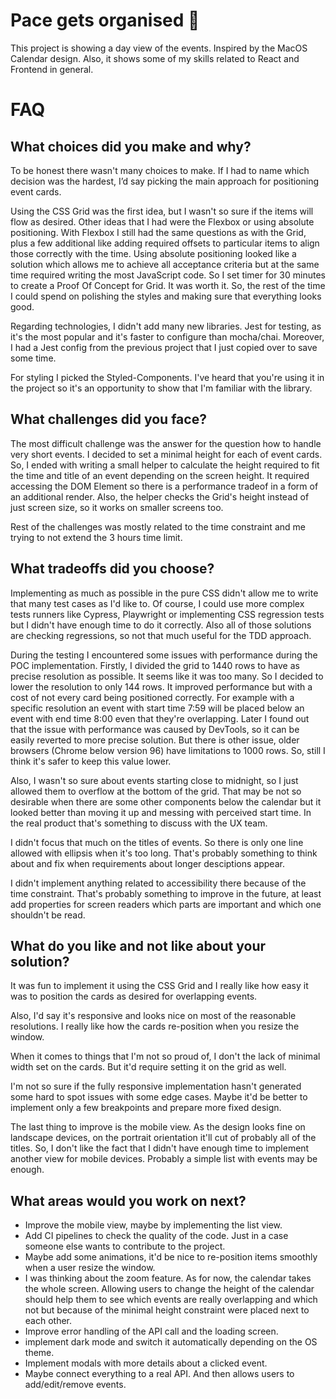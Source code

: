 # Pace gets organised 📅

This project is showing a day view of the events. Inspired by the MacOS Calendar design. Also, it shows some of my skills related to React and Frontend in general.

# FAQ

## What choices did you make and why?

To be honest there wasn't many choices to make. If I had to name which decision was the hardest, I’d say picking the main approach for positioning event cards.

Using the CSS Grid was the first idea, but I wasn't so sure if the items will flow as desired. Other ideas that I had were the Flexbox or using absolute positioning. With Flexbox I still had the same questions as with the Grid, plus a few additional like adding required offsets to particular items to align those correctly with the time. Using absolute positioning looked like a solution which allows me to achieve all acceptance criteria but at the same time required writing the most JavaScript code. So I set timer for 30 minutes to create a Proof Of Concept for Grid. It was worth it. So, the rest of the time I could spend on polishing the styles and making sure that everything looks good.

Regarding technologies, I didn't add many new libraries. Jest for testing, as it's the most popular and it's faster to configure than mocha/chai. Moreover, I had a Jest config from the previous project that I just copied over to save some time.

For styling I picked the Styled-Components. I've heard that you're using it in the project so it's an opportunity to show that I'm familiar with the library.

## What challenges did you face?

The most difficult challenge was the answer for the question how to handle very short events. I decided to set a minimal height for each of event cards. So, I ended with writing a small helper to calculate the height required to fit the time and title of an event depending on the screen height. It required accessing the DOM Element so there is a performance tradeof in a form of an additional render. Also, the helper checks the Grid's height instead of just screen size, so it works on smaller screens too.

Rest of the challenges was mostly related to the time constraint and me trying to not extend the 3 hours time limit.

## What tradeoffs did you choose?

Implementing as much as possible in the pure CSS didn't allow me to write that many test cases as I'd like to. Of course, I could use more complex tests runners like Cypress, Playwright or implementing CSS regression tests but I didn't have enough time to do it correctly. Also all of those solutions are checking regressions, so not that much useful for the TDD approach.

During the testing I encountered some issues with performance during the POC implementation. Firstly, I divided the grid to 1440 rows to have as precise resolution as possible. It seems like it was too many. So I decided to lower the resolution to only 144 rows. It improved performance but with a cost of not every card being positioned correctly. For example with a specific resolution an event with start time 7:59 will be placed below an event with end time 8:00 even that they're overlapping. Later I found out that the issue with performance was caused by DevTools, so it can be easily reverted to more precise solution. But there is other issue, older browsers (Chrome below version 96) have limitations to 1000 rows. So, still I think it's safer to keep this value lower.

Also, I wasn't so sure about events starting close to midnight, so I just allowed them to overflow at the bottom of the grid. That may be not so desirable when there are some other components below the calendar but it looked better than moving it up and messing with perceived start time. In the real product that's something to discuss with the UX team.

I didn't focus that much on the titles of events. So there is only one line allowed with ellipsis when it's too long. That's probably something to think about and fix when requirements about longer desciptions appear.

I didn't implement anything related to accessibility there because of the time constraint. That's probably something to improve in the future, at least add properties for screen readers which parts are important and which one shouldn't be read.

## What do you like and not like about your solution?

It was fun to implement it using the CSS Grid and I really like how easy it was to position the cards as desired for overlapping events.

Also, I'd say it's responsive and looks nice on most of the reasonable resolutions. I really like how the cards re-position when you resize the window.

When it comes to things that I'm not so proud of, I don't the lack of minimal width set on the cards. But it'd require setting it on the grid as well.

I'm not so sure if the fully responsive implementation hasn't generated some hard to spot issues with some edge cases. Maybe it'd be better to implement only a few breakpoints and prepare more fixed design.

The last thing to improve is the mobile view. As the design looks fine on landscape devices, on the portrait orientation it'll cut of probably all of the titles. So, I don't like the fact that I didn't have enough time to implement another view for mobile devices. Probably a simple list with events may be enough.

## What areas would you work on next?

- Improve the mobile view, maybe by implementing the list view.
- Add CI pipelines to check the quality of the code. Just in a case someone else wants to contribute to the project.
- Maybe add some animations, it'd be nice to re-position items smoothly when a user resize the window.
- I was thinking about the zoom feature. As for now, the calendar takes the whole screen. Allowing users to change the height of the calendar should help them to see which events are really overlapping and which not but because of the minimal height constraint were placed next to each other.
- Improve error handling of the API call and the loading screen.
- implement dark mode and switch it automatically depending on the OS theme.
- Implement modals with more details about a clicked event.
- Maybe connect everything to a real API. And then allows users to add/edit/remove events.

